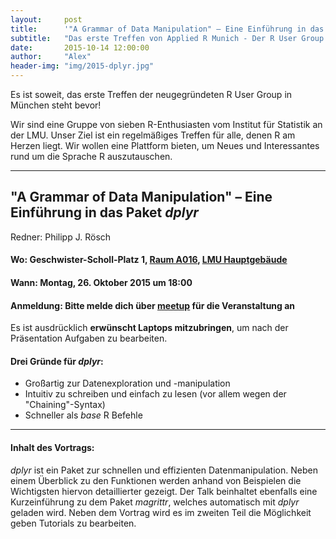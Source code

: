 ```yaml
---
layout:     post
title:      '"A Grammar of Data Manipulation" – Eine Einführung in das Paket dplyr'
subtitle:   "Das erste Treffen von Applied R Munich - Der R User Group in München"
date:       2015-10-14 12:00:00
author:     "Alex"
header-img: "img/2015-dplyr.jpg"
---
```


Es ist soweit, das erste Treffen der neugegründeten R User Group in München steht bevor!


Wir sind eine Gruppe von sieben R-Enthusiasten vom Institut für Statistik an der LMU. Unser Ziel ist ein regelmäßiges Treffen für alle, denen R am Herzen liegt. Wir wollen eine Plattform bieten, um Neues und Interessantes rund um die Sprache R auszutauschen.

---

## "A Grammar of Data Manipulation" – Eine Einführung in das Paket *dplyr*

Redner: Philipp J. Rösch

#### Wo: Geschwister-Scholl-Platz 1, <u>Raum A016</u>, [LMU Hauptgebäude](https://www.google.de/maps/place/Universit%C3%A4t/@48.1508519,11.5795045,18z/data=!4m6!1m3!3m2!1s0x479e7594f75ef01b:0x308116d8f587d11f!2sJuristische+Fakult%C3%A4t+der+Ludwig-Maximilians-Universit%C3%A4t!3m1!1s0x479e7594b0916b35:0x1db87fcdefd8f09e)

#### Wann: Montag, 26. Oktober 2015 um 18:00

#### Anmeldung: Bitte melde dich über [<u>meetup</u>](http://www.meetup.com/Applied-R-Munich/events/226110509/) für die Veranstaltung an

Es ist ausdrücklich **erwünscht Laptops mitzubringen**, um nach der Präsentation Aufgaben zu bearbeiten.

#### Drei Gründe für *dplyr*:


* Großartig zur Datenexploration und -manipulation
* Intuitiv zu schreiben und einfach zu lesen (vor allem wegen der "Chaining"-Syntax)
* Schneller als *base* R Befehle

---

#### Inhalt des Vortrags:  


*dplyr* ist ein Paket zur schnellen und effizienten Datenmanipulation. Neben einem Überblick zu den Funktionen werden anhand von Beispielen die Wichtigsten hiervon detaillierter gezeigt. Der Talk beinhaltet ebenfalls eine Kurzeinführung zu dem Paket *magrittr*, welches automatisch mit *dplyr* geladen wird. Neben dem Vortrag wird es im zweiten Teil die Möglichkeit geben Tutorials zu bearbeiten. 







